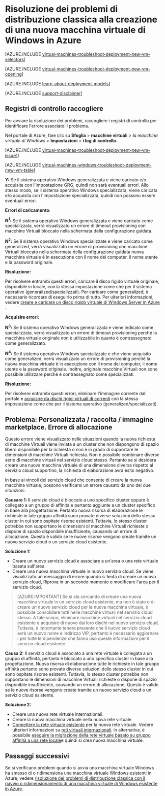 <properties
   pageTitle="Risolvere i problemi di macchine Virtuali di Windows classico distribuzione | Microsoft Azure"
   description="Risoluzione dei problemi di distribuzione classica quando si crea una nuova macchina virtuale di Windows in Azure"
   services="virtual-machines-windows"
   documentationCenter=""
   authors="JiangChen79"
   manager="felixwu"
   editor=""
   tags="top-support-issue"/>

<tags
  ms.service="virtual-machines-windows"
  ms.workload="na"
  ms.tgt_pltfrm="vm-windows"
  ms.devlang="na"
  ms.topic="article"
  ms.date="09/06/2016"
  ms.author="cjiang"/>

# <a name="troubleshoot-classic-deployment-issues-with-creating-a-new-windows-virtual-machine-in-azure"></a>Risoluzione dei problemi di distribuzione classica alla creazione di una nuova macchina virtuale di Windows in Azure

[AZURE.INCLUDE [virtual-machines-troubleshoot-deployment-new-vm-selectors](../../includes/virtual-machines-windows-troubleshoot-deployment-new-vm-selectors-include.md)]

[AZURE.INCLUDE [virtual-machines-troubleshoot-deployment-new-vm-opening](../../includes/virtual-machines-troubleshoot-deployment-new-vm-opening-include.md)]

[AZURE.INCLUDE [learn-about-deployment-models](../../includes/learn-about-deployment-models-classic-include.md)]

[AZURE.INCLUDE [support-disclaimer](../../includes/support-disclaimer.md)]

## <a name="collect-audit-logs"></a>Registri di controllo raccogliere

Per avviare la risoluzione dei problemi, raccogliere i registri di controllo per identificare l'errore associato il problema.

Nel portale di Azure, fare clic su **Sfoglia** > **macchine virtuali** > *la macchina virtuale di Windows* > **Impostazioni** > **i log di controllo**.

[AZURE.INCLUDE [virtual-machines-troubleshoot-deployment-new-vm-issue1](../../includes/virtual-machines-troubleshoot-deployment-new-vm-issue1-include.md)]

[AZURE.INCLUDE [virtual-machines-windows-troubleshoot-deployment-new-vm-table](../../includes/virtual-machines-windows-troubleshoot-deployment-new-vm-table.md)]

**Y:** Se il sistema operativo Windows generalizzata e viene caricato e/o acquisita con l'impostazione GRG, quindi non sarà eventuali errori. Allo stesso modo, se il sistema operativo Windows specializzata, viene caricata e/o acquisita con l'impostazione specializzata, quindi non possono essere eventuali errori.

**Errori di caricamento:**

**N<sup>1</sup>:** Se il sistema operativo Windows generalizzata e viene caricato come specializzata, verrà visualizzato un errore di timeout provisioning con macchine Virtuali bloccato nella schermata della configurazione guidata.

**N<sup>2</sup>:** Se il sistema operativo Windows specializzate e viene caricato come generalized, verrà visualizzato un errore di provisioning con macchine Virtuali bloccato nella schermata della configurazione guidata nuova macchina virtuale è in esecuzione con il nome del computer, il nome utente e la password originale.

**Risoluzione:**

Per risolvere entrambi questi errori, caricare il disco rigido virtuale originale, disponibile in locale, con la stessa impostazione come che per il sistema operativo (generalized/specializzati). Per caricare come generalized, è necessario ricordare di eseguirlo prima di tutto. Per ulteriori informazioni, vedere [creare e caricare un disco rigido virtuale di Windows Server in Azure](virtual-machines-windows-classic-createupload-vhd.md) .

**Acquisire errori:**

**N<sup>3</sup>:** Se il sistema operativo Windows generalizzata e viene indicato come specializzata, verrà visualizzato un errore di timeout provisioning perché la macchina virtuale originale non è utilizzabile in quanto è contrassegnato come generalizzato.

**N<sup>4</sup>:** Se il sistema operativo Windows specializzate e che viene acquisito come generalized, verrà visualizzato un errore di provisioning perché la nuova macchina virtuale è in esecuzione con il nome del computer, il nome utente e la password originale. Inoltre, originale macchine Virtuali non sono possibile utilizzare perché è contrassegnato come specializzati.

**Risoluzione:**

Per risolvere entrambi questi errori, eliminare l'immagine corrente dal portale e [acquisire da dischi rigidi virtuali di correnti](virtual-machines-windows-classic-capture-image.md) con la stessa impostazione come che per il sistema operativo (generalized/specializzati).

## <a name="issue-custom-gallery-marketplace-image-allocation-failure"></a>Problema: Personalizzata / raccolta / immagine marketplace. Errore di allocazione
Questo errore viene visualizzato nelle situazioni quando la nuova richiesta di macchine Virtuali viene inviata a un cluster che non dispongono di spazio libero disponibile per la richiesta o non è in grado di supportare le dimensioni di macchine Virtuali richiesta. Non è possibile combinare diverse serie di macchine virtuali nel servizio cloud stesso. Pertanto se si desidera creare una nuova macchina virtuale di una dimensione diversa rispetto al servizio cloud supportino, la richiesta di elaborazione avrà esito negativo.

In base ai vincoli del servizio cloud che consente di creare la nuova macchina virtuale, possono verificarsi un errore causato da uno dei due situazioni.

**Causare 1:** Il servizio cloud è bloccato a uno specifico cluster oppure è collegato a un gruppo di affinità e pertanto aggiunte a un cluster specifico in base alla progettazione. Pertanto nuova risorsa di elaborazione le richieste in tale gruppo affinità sono provate diverse soluzioni dello stesso cluster in cui sono ospitate risorse esistenti. Tuttavia, lo stesso cluster potrebbe non supportano le dimensioni di macchine Virtuali richieste o dispone di spazio disponibile insufficiente, causando un errore di allocazione. Questo è valido se le nuove risorse vengono create tramite un nuovo servizio cloud o un servizio cloud esistente.

**Soluzione 1:**

- Creare un nuovo servizio cloud e associare a un'area o una rete virtuale basata sull'area.
- Creare una nuova macchina virtuale in nuovo servizio cloud.
  Se viene visualizzato un messaggio di errore quando si tenta di creare un nuovo servizio cloud, Riprova in un secondo momento o modificare l'area per il servizio cloud.

> [AZURE.IMPORTANT] Se si sta cercando di creare una nuova macchina virtuale in un servizio cloud esistente, ma non è stato e di creare un nuovo servizio cloud per la nuova macchina virtuale, è possibile consolidare tutti nelle macchine virtuali nel servizio cloud stesso. A tale scopo, eliminare macchine virtuali nel servizio cloud esistente e acquisire di nuovo dai loro dischi nel nuovo servizio cloud. Tuttavia, è importante tenere presente che il nuovo servizio cloud avrà un nuovo nome e indirizzo VIP, pertanto è necessario aggiornare i per tutte le dipendenze che fanno uso queste informazioni per il servizio cloud esistente.

**Causa 2:** Il servizio cloud è associato a una rete virtuale è collegata a un gruppo di affinità, pertanto è bloccato a uno specifico cluster in base alla progettazione. Nuova risorsa di elaborazione tutte le richieste in tale gruppo affinità pertanto sono provate diverse soluzioni dello stesso cluster in cui sono ospitate risorse esistenti. Tuttavia, lo stesso cluster potrebbe non supportano le dimensioni di macchine Virtuali richieste o dispone di spazio disponibile insufficiente, causando un errore di allocazione. Questo è valido se le nuove risorse vengono create tramite un nuovo servizio cloud o un servizio cloud esistente.

**Soluzione 2:**

- Creare una nuova rete virtuale internazionali.
- Creare la nuova macchina virtuale nella nuova rete virtuale.
- [Connettere la rete virtuale esistente](https://azure.microsoft.com/blog/vnet-to-vnet-connecting-virtual-networks-in-azure-across-different-regions/) per la nuova rete virtuale. Vedere ulteriori informazioni su [reti virtuali internazionali](https://azure.microsoft.com/blog/2014/05/14/regional-virtual-networks/). In alternativa, è possibile [eseguire la migrazione della rete virtuale basato su gruppo affinità a una rete locale](https://azure.microsoft.com/blog/2014/11/26/migrating-existing-services-to-regional-scope/)e quindi si crea nuova macchina virtuale.

## <a name="next-steps"></a>Passaggi successivi
Se si verificano problemi quando si avvia una macchina virtuale Windows ha smesso di o ridimensiona una macchina virtuale Windows esistenti in Azure, vedere [risoluzione dei problemi di distribuzione classica con il riavvio o ridimensionamento di una macchina virtuale di Windows esistente in Azure](windows/classic/virtual-machines-windows-classic-restart-resize-error-troubleshooting.md).
